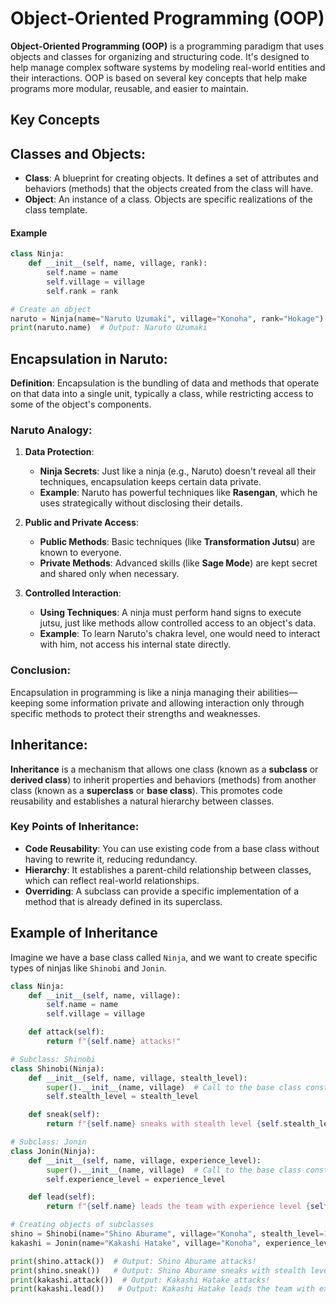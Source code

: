# Object-Oriented Programming (OOP)

**Object-Oriented Programming (OOP)** is a programming paradigm that uses objects and classes for organizing and structuring code. It's designed to help manage complex software systems by modeling real-world entities and their interactions. OOP is based on several key concepts that help make programs more modular, reusable, and easier to maintain.

## Key Concepts


## Classes and Objects:

- **Class**: A blueprint for creating objects. It defines a set of attributes and behaviors (methods) that the objects created from the class will have.
- **Object**: An instance of a class. Objects are specific realizations of the class template.

#### Example
```python
class Ninja:
    def __init__(self, name, village, rank):
        self.name = name
        self.village = village
        self.rank = rank

# Create an object
naruto = Ninja(name="Naruto Uzumaki", village="Konoha", rank="Hokage")
print(naruto.name)  # Output: Naruto Uzumaki
```
## Encapsulation in Naruto:

**Definition**: Encapsulation is the bundling of data and methods that operate on that data into a single unit, typically a class, while restricting access to some of the object's components.

### Naruto Analogy:

1. **Data Protection**:
   - **Ninja Secrets**: Just like a ninja (e.g., Naruto) doesn't reveal all their techniques, encapsulation keeps certain data private.
   - **Example**: Naruto has powerful techniques like **Rasengan**, which he uses strategically without disclosing their details.

2. **Public and Private Access**:
   - **Public Methods**: Basic techniques (like **Transformation Jutsu**) are known to everyone.
   - **Private Methods**: Advanced skills (like **Sage Mode**) are kept secret and shared only when necessary.

3. **Controlled Interaction**:
   - **Using Techniques**: A ninja must perform hand signs to execute jutsu, just like methods allow controlled access to an object's data.
   - **Example**: To learn Naruto's chakra level, one would need to interact with him, not access his internal state directly.

### Conclusion:
Encapsulation in programming is like a ninja managing their abilities—keeping some information private and allowing interaction only through specific methods to protect their strengths and weaknesses.

## Inheritance:

**Inheritance** is a mechanism that allows one class (known as a **subclass** or **derived class**) to inherit properties and behaviors (methods) from another class (known as a **superclass** or **base class**). This promotes code reusability and establishes a natural hierarchy between classes.

### Key Points of Inheritance:
- **Code Reusability**: You can use existing code from a base class without having to rewrite it, reducing redundancy.
- **Hierarchy**: It establishes a parent-child relationship between classes, which can reflect real-world relationships.
- **Overriding**: A subclass can provide a specific implementation of a method that is already defined in its superclass.

## Example of Inheritance

Imagine we have a base class called `Ninja`, and we want to create specific types of ninjas like `Shinobi` and `Jonin`. 

```python
class Ninja:
    def __init__(self, name, village):
        self.name = name
        self.village = village

    def attack(self):
        return f"{self.name} attacks!"

# Subclass: Shinobi
class Shinobi(Ninja):
    def __init__(self, name, village, stealth_level):
        super().__init__(name, village)  # Call to the base class constructor
        self.stealth_level = stealth_level

    def sneak(self):
        return f"{self.name} sneaks with stealth level {self.stealth_level}."

# Subclass: Jonin
class Jonin(Ninja):
    def __init__(self, name, village, experience_level):
        super().__init__(name, village)  # Call to the base class constructor
        self.experience_level = experience_level

    def lead(self):
        return f"{self.name} leads the team with experience level {self.experience_level}."

# Creating objects of subclasses
shino = Shinobi(name="Shino Aburame", village="Konoha", stealth_level=10)
kakashi = Jonin(name="Kakashi Hatake", village="Konoha", experience_level=5)

print(shino.attack())  # Output: Shino Aburame attacks!
print(shino.sneak())   # Output: Shino Aburame sneaks with stealth level 10.
print(kakashi.attack())  # Output: Kakashi Hatake attacks!
print(kakashi.lead())   # Output: Kakashi Hatake leads the team with experience level 5.
```
